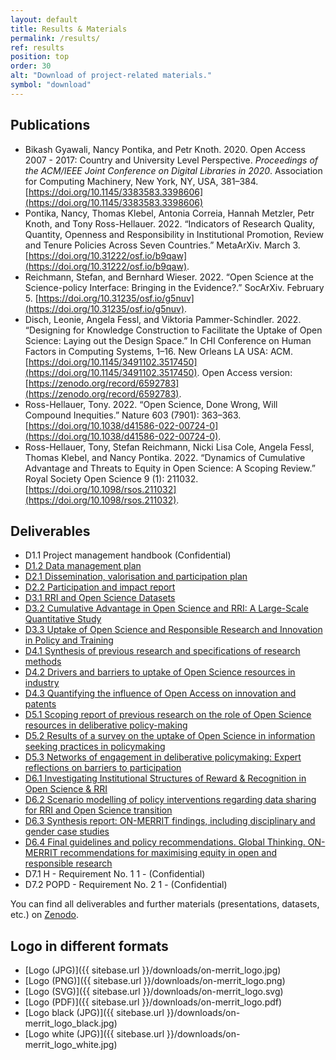 ```yaml
---
layout: default
title: Results & Materials
permalink: /results/
ref: results
position: top
order: 30
alt: "Download of project-related materials."
symbol: "download"
---
```

<!-- Start editing content here -->

## Publications

* Bikash Gyawali, Nancy Pontika, and Petr Knoth. 2020. Open Access 2007 - 2017: Country and University Level Perspective. <i>Proceedings of the ACM/IEEE Joint Conference on Digital Libraries in 2020</i>. Association for Computing Machinery, New York, NY, USA, 381–384. [https://doi.org/10.1145/3383583.3398606](https://doi.org/10.1145/3383583.3398606)
* Pontika, Nancy, Thomas Klebel, Antonia Correia, Hannah Metzler, Petr Knoth, and Tony Ross-Hellauer. 2022. “Indicators of Research Quality, Quantity, Openness and Responsibility in Institutional Promotion, Review and Tenure Policies Across Seven Countries.” MetaArXiv. March 3. [https://doi.org/10.31222/osf.io/b9qaw](https://doi.org/10.31222/osf.io/b9qaw).
* Reichmann, Stefan, and Bernhard Wieser. 2022. “Open Science at the Science-policy Interface: Bringing in the Evidence?.” SocArXiv. February 5. [https://doi.org/10.31235/osf.io/g5nuv](https://doi.org/10.31235/osf.io/g5nuv).
* Disch, Leonie, Angela Fessl, and Viktoria Pammer-Schindler. 2022. “Designing for Knowledge Construction to Facilitate the Uptake of Open Science: Laying out the Design Space.” In CHI Conference on Human Factors in Computing Systems, 1–16. New Orleans LA USA: ACM. [https://doi.org/10.1145/3491102.3517450](https://doi.org/10.1145/3491102.3517450). Open Access version: [https://zenodo.org/record/6592783](https://zenodo.org/record/6592783).
* Ross-Hellauer, Tony. 2022. “Open Science, Done Wrong, Will Compound Inequities.” Nature 603 (7901): 363–363. [https://doi.org/10.1038/d41586-022-00724-0](https://doi.org/10.1038/d41586-022-00724-0).
* Ross-Hellauer, Tony, Stefan Reichmann, Nicki Lisa Cole, Angela Fessl, Thomas Klebel, and Nancy Pontika. 2022. “Dynamics of Cumulative Advantage and Threats to Equity in Open Science: A Scoping Review.” Royal Society Open Science 9 (1): 211032. [https://doi.org/10.1098/rsos.211032](https://doi.org/10.1098/rsos.211032).



## Deliverables

* D1.1 Project management handbook (Confidential)
* [D1.2 Data management plan](https://doi.org/10.5281/zenodo.3733238)
* [D2.1 Dissemination, valorisation and participation plan](https://doi.org/10.5281/zenodo.3733274)
* [D2.2 Participation and impact report](https://doi.org/10.5281/zenodo.5741749)
* [D3.1 RRI and Open Science Datasets](https://doi.org/10.5281/zenodo.3874586)
* [D3.2 Cumulative Advantage in Open Science and RRI: A Large-Scale Quantitative Study](https://doi.org/10.5281/zenodo.5547286)
* [D3.3 Uptake of Open Science and Responsible Research and Innovation in Policy and Training](https://doi.org/10.5281/zenodo.5604632)
* [D4.1 Synthesis of previous research and specifications of research methods](https://doi.org/10.5281/zenodo.3875017)
* [D4.2 Drivers and barriers to uptake of Open Science resources in industry](https://doi.org/10.5281/zenodo.5549761)
* [D4.3 Quantifying the influence of Open Access on innovation and patents](https://doi.org/10.5281/zenodo.5550523)
* [D5.1 Scoping report of previous research on the role of Open Science resources in deliberative
policy-making](https://doi.org/10.5281/zenodo.3875054)
* [D5.2 Results of a survey on the uptake of Open Science in information seeking practices in policymaking](https://doi.org/10.5281/zenodo.5507619)
* [D5.3 Networks of engagement in deliberative policymaking: Expert reflections on barriers to participation](https://doi.org/10.5281/zenodo.5550533)
* [D6.1 Investigating Institutional Structures of Reward & Recognition in Open Science & RRI](https://doi.org/10.5281/zenodo.5552196)
* [D6.2 Scenario modelling of policy interventions regarding data sharing for RRI and Open Science transition](https://doi.org/10.5281/zenodo.5948916)
* [D6.3 Synthesis report: ON-MERRIT findings, including disciplinary and gender case studies](https://doi.org/10.5281/zenodo.5948928)
* [D6.4 Final guidelines and policy recommendations. Global Thinking. ON-MERRIT recommendations for maximising equity in open and responsible research](https://doi.org/10.5281/zenodo.6276753)
* D7.1 H - Requirement No. 1 1 - (Confidential)
* D7.2 POPD - Requirement No. 2 1 - (Confidential)

You can find all deliverables and further materials (presentations, datasets, etc.) on [Zenodo](https://zenodo.org/communities/on-merrit/).

## Logo in different formats

* [Logo (JPG)]({{ sitebase.url }}/downloads/on-merrit_logo.jpg)  
* [Logo (PNG)]({{ sitebase.url }}/downloads/on-merrit_logo.png)
* [Logo (SVG)]({{ sitebase.url }}/downloads/on-merrit_logo.svg)  
* [Logo (PDF)]({{ sitebase.url }}/downloads/on-merrit_logo.pdf) 
* [Logo black (JPG)]({{ sitebase.url }}/downloads/on-merrit_logo_black.jpg)  
* [Logo white (JPG)]({{ sitebase.url }}/downloads/on-merrit_logo_white.jpg)  
